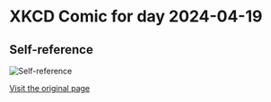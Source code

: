 
# XKCD Comic for day 2024-04-19

## Self-reference

![Self-reference](https://imgs.xkcd.com/comics/self-reference.jpg "I think about self-reference a lot.  Example: this comment.")

[Visit the original page](https://xkcd.com/33/)
